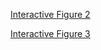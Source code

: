 [Interactive Figure 2](https://interactivereport.github.io/CellDepot/Figure2.html)

[Interactive Figure 3](https://interactivereport.github.io/CellDepot/Figure3.html)

